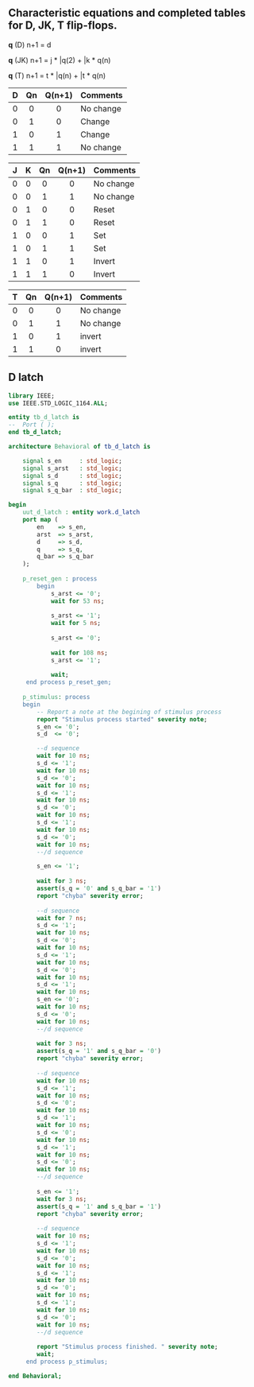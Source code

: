 ## Characteristic equations and completed tables for D, JK, T flip-flops.
   
   **q** (D) n+1 = d
   
   **q** (JK) n+1 = j * |q(2) + |k * q(n)
   
   **q** (T) n+1 = t * |q(n) + |t * q(n)

| **D** | **Qn** | **Q(n+1)** | **Comments** |
   | :-: | :-: | :-: | :-- |
   | 0 | 0 | 0 | No change |
   | 0 | 1 | 0 | Change |
   | 1 | 0 | 1 | Change |
   | 1 | 1 | 1 | No change |


   | **J** | **K** | **Qn** | **Q(n+1)** | **Comments** |
   | :-: | :-: | :-: | :-: | :-- |
   | 0 | 0 | 0 | 0 | No change |
   | 0 | 0 | 1 | 1 | No change |
   | 0 | 1 | 0 | 0 | Reset |
   | 0 | 1 | 1 | 0 | Reset |
   | 1 | 0 | 0 | 1 | Set |
   | 1 | 0 | 1 | 1 | Set |
   | 1 | 1 | 0 | 1 | Invert |
   | 1 | 1 | 1 | 0 | Invert |

   | **T** | **Qn** | **Q(n+1)** | **Comments** |
   | :-: | :-: | :-: | :-- |
   | 0 | 0 | 0 | No change |
   | 0 | 1 | 1 | No change |
   | 1 | 0 | 1 | invert |
   | 1 | 1 | 0 | invert |


## D latch
``` vhdl
library IEEE;
use IEEE.STD_LOGIC_1164.ALL;

entity tb_d_latch is
--  Port ( );
end tb_d_latch;

architecture Behavioral of tb_d_latch is

    signal s_en     : std_logic;
    signal s_arst   : std_logic;
    signal s_d      : std_logic;
    signal s_q      : std_logic;
    signal s_q_bar  : std_logic;

begin
    uut_d_latch : entity work.d_latch
    port map (
        en    => s_en,
        arst  => s_arst,
        d     => s_d,
        q     => s_q,
        q_bar => s_q_bar
    );
    
    p_reset_gen : process
        begin
            s_arst <= '0';
            wait for 53 ns;
            
            s_arst <= '1';   
            wait for 5 ns;
            
            s_arst <= '0';        
               
            wait for 108 ns;           
            s_arst <= '1';
            
            wait;
     end process p_reset_gen;
    
    p_stimulus: process
    begin
        -- Report a note at the begining of stimulus process
        report "Stimulus process started" severity note;
        s_en <= '0';
        s_d  <= '0';

        --d sequence
        wait for 10 ns;
        s_d <= '1';
        wait for 10 ns;
        s_d <= '0';
        wait for 10 ns;
        s_d <= '1';
        wait for 10 ns;
        s_d <= '0';
        wait for 10 ns;
        s_d <= '1';
        wait for 10 ns;
        s_d <= '0';
        wait for 10 ns;
        --/d sequence

        s_en <= '1';
        
        wait for 3 ns;
        assert(s_q = '0' and s_q_bar = '1')
        report "chyba" severity error;
        
        --d sequence
        wait for 7 ns;
        s_d <= '1';
        wait for 10 ns;
        s_d <= '0';
        wait for 10 ns;
        s_d <= '1';
        wait for 10 ns;
        s_d <= '0';
        wait for 10 ns;
        s_d <= '1';
        wait for 10 ns;
        s_en <= '0'; 
        wait for 10 ns;
        s_d <= '0';
        wait for 10 ns;
        --/d sequence
        
        wait for 3 ns;
        assert(s_q = '1' and s_q_bar = '0')
        report "chyba" severity error;
        
        --d sequence
        wait for 10 ns;
        s_d <= '1';
        wait for 10 ns;
        s_d <= '0';
        wait for 10 ns;
        s_d <= '1';
        wait for 10 ns;
        s_d <= '0';
        wait for 10 ns;
        s_d <= '1';
        wait for 10 ns;
        s_d <= '0';
        wait for 10 ns;
        --/d sequence
        
        s_en <= '1';
        wait for 3 ns;
        assert(s_q = '1' and s_q_bar = '1')
        report "chyba" severity error;
                
        --d sequence
        wait for 10 ns;
        s_d <= '1';
        wait for 10 ns;
        s_d <= '0';
        wait for 10 ns;
        s_d <= '1';
        wait for 10 ns;
        s_d <= '0';
        wait for 10 ns;
        s_d <= '1';
        wait for 10 ns;
        s_d <= '0';
        wait for 10 ns;
        --/d sequence
        
        report "Stimulus process finished. " severity note;       
        wait;
     end process p_stimulus;

end Behavioral;
```
